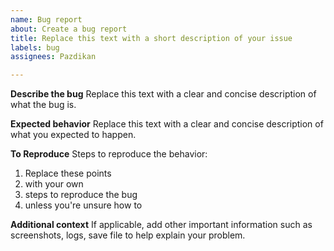 ```yaml
---
name: Bug report
about: Create a bug report
title: Replace this text with a short description of your issue
labels: bug
assignees: Pazdikan

---
```


**Describe the bug**
Replace this text with a clear and concise description of what the bug is.

**Expected behavior**
Replace this text with a clear and concise description of what you expected to happen.

**To Reproduce**
Steps to reproduce the behavior:
1. Replace these points
2. with your own 
3. steps to reproduce the bug
4. unless you're unsure how to

**Additional context**
If applicable, add other important information such as screenshots, logs, save file to help explain your problem.
